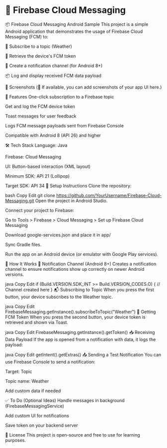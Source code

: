 # 📲 **Firebase Cloud Messaging**
📦 Firebase Cloud Messaging Android Sample
This project is a simple Android application that demonstrates the usage of Firebase Cloud Messaging (FCM) to:

📩 Subscribe to a topic (Weather)

🔐 Retrieve the device's FCM token

🔔 Create a notification channel (for Android 8+)

📦 Log and display received FCM data payload

📱 Screenshots
(📌 If available, you can add screenshots of your app UI here.)

🚀 Features
One-click subscription to a Firebase topic

Get and log the FCM device token

Toast messages for user feedback

Logs FCM message payloads sent from Firebase Console

Compatible with Android 8 (API 26) and higher

🛠️ Tech Stack
Language: Java

Firebase: Cloud Messaging

UI: Button-based interaction (XML layout)

Minimum SDK: API 21 (Lollipop)

Target SDK: API 34
🔧 Setup Instructions
Clone the repository:

bash
Copy
Edit
git clone https://github.com/YourUsername/Firebase-Cloud-Messaging.git
Open the project in Android Studio.

Connect your project to Firebase:

Go to Tools > Firebase > Cloud Messaging > Set up Firebase Cloud Messaging

Download google-services.json and place it in app/

Sync Gradle files.

Run the app on an Android device (or emulator with Google Play services).

🔘 How It Works
📌 Notification Channel (Android 8+)
Creates a notification channel to ensure notifications show up correctly on newer Android versions.

java
Copy
Edit
if (Build.VERSION.SDK_INT >= Build.VERSION_CODES.O) {
   // Channel created here
}
📬 Subscribing to Topic
When you press the first button, your device subscribes to the Weather topic.

java
Copy
Edit
FirebaseMessaging.getInstance().subscribeToTopic("Weather")
🔐 Getting FCM Token
When you press the second button, your device token is retrieved and shown via Toast.

java
Copy
Edit
FirebaseMessaging.getInstance().getToken()
📥 Receiving Data Payload
If the app is opened from a notification with data, it logs the payload:

java
Copy
Edit
getIntent().getExtras()
📤 Sending a Test Notification
You can use Firebase Console to send a notification:

Target: Topic

Topic name: Weather

Add custom data if needed

✅ To Do (Optional Ideas)
Handle messages in background (FirebaseMessagingService)

Add custom UI for notifications

Save token on your backend server

📄 License
This project is open-source and free to use for learning purposes.


